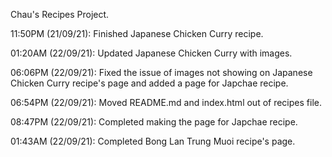 <p>Chau's Recipes Project.</p>
<p>11:50PM (21/09/21): Finished Japanese Chicken Curry recipe.</p>
<p>01:20AM (22/09/21): Updated Japanese Chicken Curry with images.</p>
<p>06:06PM (22/09/21): Fixed the issue of images not showing on Japanese Chicken Curry recipe's page and added a page for Japchae recipe.</p>
<p>06:54PM (22/09/21): Moved README.md and index.html out of recipes file.</p>
<p>08:47PM (22/09/21): Completed making the page for Japchae recipe.</p>
<p>01:43AM (22/09/21): Completed Bong Lan Trung Muoi recipe's page.</p>
